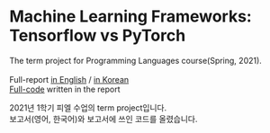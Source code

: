 # Machine Learning Frameworks: Tensorflow vs PyTorch
The term project for Programming Languages course(Spring, 2021).<br><br>
Full-report <a href="">in English</a> / <a href="">in Korean</a><br>
<a href="">Full-code</a> written in the report

2021년 1학기 피엘 수업의 term project입니다. <br>
보고서(영어, 한국어)와 보고서에 쓰인 코드를 올렸습니다.

